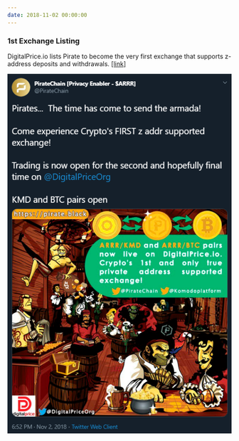 ```yaml
---
date: 2018-11-02 00:00:00
---
```


### 1st Exchange Listing

DigitalPrice.io lists Pirate to become the very first exchange that supports z-address deposits and withdrawals. [[link]](https://twitter.com/PirateChain/status/1058416531023912961)

[![1st Exchange Listing](assets/img/posts/DigitalPrice-ANN.png)](assets/img/posts/DigitalPrice-ANN.png)

